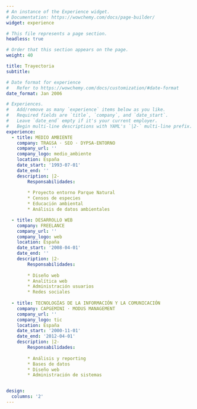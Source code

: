 ```yaml
---
# An instance of the Experience widget.
# Documentation: https://wowchemy.com/docs/page-builder/
widget: experience

# This file represents a page section.
headless: true

# Order that this section appears on the page.
weight: 40

title: Trayectoria
subtitle:

# Date format for experience
#   Refer to https://wowchemy.com/docs/customization/#date-format
date_format: Jan 2006

# Experiences.
#   Add/remove as many `experience` items below as you like.
#   Required fields are `title`, `company`, and `date_start`.
#   Leave `date_end` empty if it's your current employer.
#   Begin multi-line descriptions with YAML's `|2-` multi-line prefix.
experience:
  - title: MEDIO AMBIENTE
    company: TRAGSA · SEO · DYPSA-ENTORNO
    company_url: ''
    company_logo: medio_ambiente
    location: España
    date_start: '1993-07-01'
    date_end: ''
    description: |2-
        Responsabilidades:
        
        * Proyecto entorno Parque Natural
        * Censos de especies
        * Educación ambiental
        * Análisis de datos ambientales

  - title: DESARROLLO WEB
    company: FREELANCE
    company_url: ''
    company_logo: web
    location: España
    date_start: '2008-04-01'
    date_end: ''
    description: |2-
        Responsabilidades:
        
        * Diseño web
        * Analítica web
        * Administración usuarios
        * Redes sociales
        
  - title: TECNOLOGÍAS DE LA INFORMACIÓN Y LA COMUNICACIÓN
    company: CAPGEMINI · MODUS MANAGEMENT
    company_url: ''
    company_logo: tic
    location: España
    date_start: '2000-11-01'
    date_end: '2012-04-01'
    description: |2-
        Responsabilidades:
        
        * Análisis y reporting
        * Bases de datos
        * Diseño web
        * Administración de sistemas


design:
  columns: '2'
---
```

